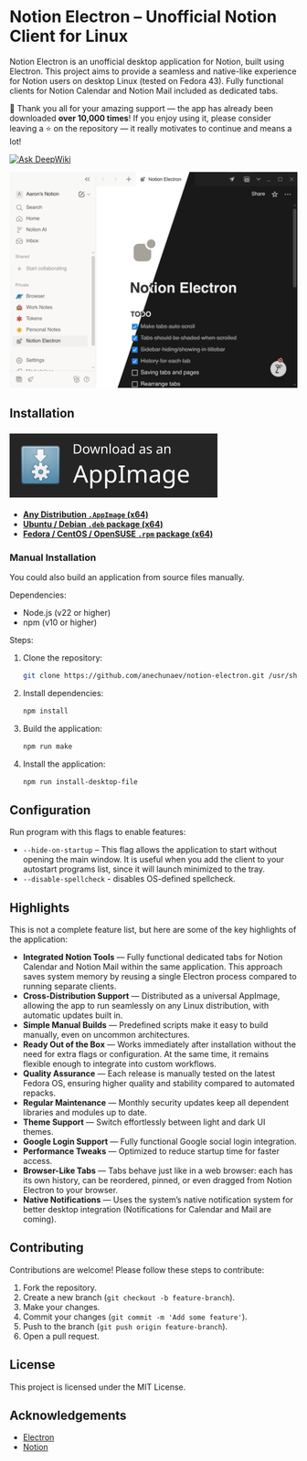 # Notion Electron – Unofficial Notion Client for Linux

Notion Electron is an unofficial desktop application for Notion, built using Electron. This project aims to provide a seamless and native-like experience for Notion users on desktop Linux (tested on Fedora 43). Fully functional clients for Notion Calendar and Notion Mail included as dedicated tabs.

🎉 Thank you all for your amazing support — the app has already been downloaded **over 10,000 times**! If you enjoy using it, please consider leaving a ⭐ on the repository — it really motivates to continue and means a lot!

[![Ask DeepWiki](https://deepwiki.com/badge.svg)](https://deepwiki.com/anechunaev/notion-electron)

<picture>
  <source media="(prefers-color-scheme: dark)" srcset="docs/screenshot_dark.png">
  <source media="(prefers-color-scheme: light)" srcset="docs/screenshot_light.png">
  <img alt="Fallback image description" src="docs/screenshot_both.png">
</picture>

## Installation

### [<img src="./docs/download-appimage-banner.svg" alt="Download" />](https://github.com/anechunaev/notion-electron/releases/download/v1.7.12/notion-electron-1.7.12.x86_64.AppImage)

- **[Any Distribution `.AppImage` (x64)](https://github.com/anechunaev/notion-electron/releases/download/v1.7.12/notion-electron-1.7.12.x86_64.AppImage)**
- **[Ubuntu / Debian `.deb` package (x64)](https://github.com/anechunaev/notion-electron/releases/download/v1.7.12/notion-electron-1.7.12.amd64.deb)**
- **[Fedora / CentOS / OpenSUSE `.rpm` package (x64)](https://github.com/anechunaev/notion-electron/releases/download/v1.7.12/notion-electron-1.7.12.x86_64.rpm)**

### Manual Installation

You could also build an application from source files manually.

Dependencies:

- Node.js (v22 or higher)
- npm (v10 or higher)

Steps:

1. Clone the repository:
	```sh
	git clone https://github.com/anechunaev/notion-electron.git /usr/share/notion-electron
	```
2. Install dependencies:
	```sh
	npm install
	```
3. Build the application:
	```sh
	npm run make
	```
4. Install the application:
	```sh
	npm run install-desktop-file
	```

## Configuration

Run program with this flags to enable features:

- `--hide-on-startup` – This flag allows the application to start without opening the main window. It is useful when you add the client to your autostart programs list, since it will launch minimized to the tray.
- `--disable-spellcheck` - disables OS-defined spellcheck.

## Highlights

This is not a complete feature list, but here are some of the key highlights of the application:

- **Integrated Notion Tools** — Fully functional dedicated tabs for Notion Calendar and Notion Mail within the same application. This approach saves system memory by reusing a single Electron process compared to running separate clients.
- **Cross-Distribution Support** — Distributed as a universal AppImage, allowing the app to run seamlessly on any Linux distribution, with automatic updates built in.
- **Simple Manual Builds** — Predefined scripts make it easy to build manually, even on uncommon architectures.
- **Ready Out of the Box** — Works immediately after installation without the need for extra flags or configuration. At the same time, it remains flexible enough to integrate into custom workflows.
- **Quality Assurance** — Each release is manually tested on the latest Fedora OS, ensuring higher quality and stability compared to automated repacks.
- **Regular Maintenance** — Monthly security updates keep all dependent libraries and modules up to date.
- **Theme Support** — Switch effortlessly between light and dark UI themes.
- **Google Login Support** — Fully functional Google social login integration.
- **Performance Tweaks** — Optimized to reduce startup time for faster access.
- **Browser-Like Tabs** — Tabs behave just like in a web browser: each has its own history, can be reordered, pinned, or even dragged from Notion Electron to your browser.
- **Native Notifications** — Uses the system’s native notification system for better desktop integration (Notifications for Calendar and Mail are coming).

## Contributing

Contributions are welcome! Please follow these steps to contribute:

1. Fork the repository.
2. Create a new branch (`git checkout -b feature-branch`).
3. Make your changes.
4. Commit your changes (`git commit -m 'Add some feature'`).
5. Push to the branch (`git push origin feature-branch`).
6. Open a pull request.

## License

This project is licensed under the MIT License.

## Acknowledgements

- [Electron](https://www.electronjs.org/)
- [Notion](https://www.notion.so/)
